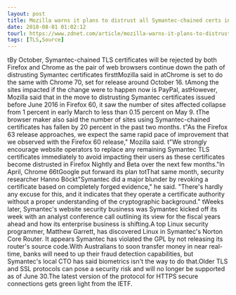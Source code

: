 ```yaml
---
layout: post
title: Mozilla warns it plans to distrust all Symantec-chained certs in October
date: 2018-08-01 01:02:12
tourl: https://www.zdnet.com/article/mozilla-warns-it-plans-to-distrust-all-symantec-chained-certs-in-october/
tags: [TLS,Source]
---
```

 tBy October, Symantec-chained TLS certificates will be rejected by both Firefox and Chrome as the pair of web browsers continue down the path of distrusting Symantec certificates firsttMozilla said in atChrome is set to do the same with Chrome 70, set for release around October 16. tAmong the sites impacted if the change were to happen now is PayPal, astHowever, Mozilla said that in the move to distrusting Symantec certificates issued before June 2016 in Firefox 60, it saw the number of sites affected collapse from 1 percent in early March to less than 0.15 percent on May 9. tThe browser maker also said the number of sites using Symantec-chained certificates has fallen by 20 percent in the past two months. t"As the Firefox 63 release approaches, we expect the same rapid pace of improvement that we observed with the Firefox 60 release," Mozilla said. t"We strongly encourage website operators to replace any remaining Symantec TLS certificates immediately to avoid impacting their users as these certificates become distrusted in Firefox Nightly and Beta over the next few months."In April, Chrome 66tGoogle put forward its plan totThat same month, security researcher Hanno Böckt"Symantec did a major blunder by revoking a certificate based on completely forged evidence," he said. "There's hardly any excuse for this, and it indicates that they operate a certificate authority without a proper understanding of the cryptographic background." tWeeks later, Symantec's website security business was Symantec kicked off its week with an analyst conference call outlining its view for the fiscal years ahead and how its enterprise business is shifting.A top Linux security programmer, Matthew Garrett, has discovered Linux in Symantec's Norton Core Router. It appears Symantec has violated the GPL by not releasing its router's source code.With Australians to soon transfer money in near real-time, banks will need to up their fraud detection capabilities, but Symantec's local CTO has said biometrics isn't the way to do that.Older TLS and SSL protocols can pose a security risk and will no longer be supported as of June 30.The latest version of the protocol for HTTPS secure connections gets green light from the IETF.